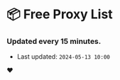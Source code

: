 # :package: Free Proxy List
### Updated every 15 minutes.

- Last updated: `2024-05-13 10:00`

:heart:
